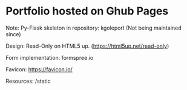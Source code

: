# Portfolio hosted on Ghub Pages


Note: Py-Flask skeleton in repository: kgoleport (Not being maintained since)


Design: Read-Only on HTML5 up. (https://html5up.net/read-only)


Form implementation: formspree.io


Favicon: https://favicon.io/


Resources: /static
